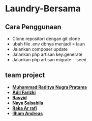 # Laundry-Bersama


## Cara Penggunaan

- Clone repositori dengan git clone
- ubah file .env dbnya menjadi = laun
- Jalankan composer update
- Jalankan php artisan key:generate
- Jalankan php artisan migrate --seed 


## team project

- **[Muhammad Raditya Nugra Pratama]()**
- **[Adil Farizki]()**
- **[Rasyid]()**
- **[Naya Salsabila]()**
- **[Raka Ar rafi]()**
- **[Ilham Andreas]()**
